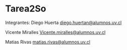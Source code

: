 # Tarea2So
 
Integrantes:
Diego Huerta diego.huertan@alumnos.uv.cl 

Vicente Miralles Vicente.miralles@alumnos.uv.cl

Matias Rivas matias.rivas@alumnos.uv.cl
